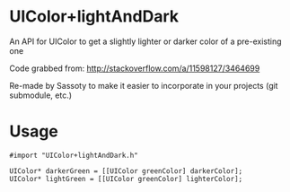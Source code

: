 UIColor+lightAndDark
====================

An API for UIColor to get a slightly lighter or darker color of a pre-existing one

Code grabbed from: http://stackoverflow.com/a/11598127/3464699

Re-made by Sassoty to make it easier to incorporate in your projects (git submodule, etc.)

Usage
=====

```objc
#import "UIColor+lightAndDark.h"

UIColor* darkerGreen = [[UIColor greenColor] darkerColor];
UIColor* lightGreen = [[UIColor greenColor] lighterColor];
```
